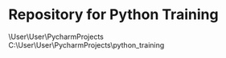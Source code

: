 # Repository for Python Training

\User\User\PycharmProjects\
C:\User\User\PycharmProjects\python_training